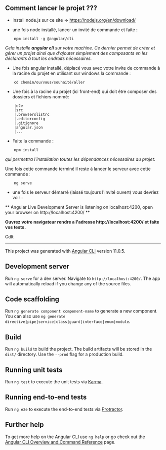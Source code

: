 ## Comment lancer le projet ???

* Install node.js sur ce site => https://nodejs.org/en/download/


* une fois node installé, lancer un invité de commande et faite :
```
    npm install -g @angular/cli
```
*Cela installe **angular cli** sur votre machine. 
Ce dernier permet de créer et gérer un projet ainsi que d'ajouter simplement des composants en les déclarants à tout les endroits nécessaires.*

* Une fois angular installé, déplacé vous avec votre invite de commande à la racine du projet en utilisant sur windows la commande :

```
    cd chemin/ou/vous/souhaité/aller
```
* Une fois à la racine du projet (ici front-end) qui doit être composer des dossiers et fichiers nommé: 

```
    |e2e  
    |src  
    |.browserslistrc  
    |.editorconfig  
    |.gitignore  
    |angular.json  
    |...  
```
* Faite la commande :

```
    npm install
```
*qui permettra l'installation toutes les dépendances nécessaires au projet:*

Une fois cette commande terminé il reste à lancer le serveur avec cette commande :

```
    ng serve
```

* une fois le serveur démarré (laissé toujours l'invité ouvert) vous devriez voir :

** Angular Live Development Server is listening on localhost:4200, open your browser on http://localhost:4200/ **

**Ouvrez votre navigateur rendre a l'adresse **http://localhost:4200/** et faite vos tests.**

Cdlt

---





This project was generated with [Angular CLI](https://github.com/angular/angular-cli) version 11.0.5.

## Development server

Run `ng serve` for a dev server. Navigate to `http://localhost:4200/`. The app will automatically reload if you change any of the source files.

## Code scaffolding

Run `ng generate component component-name` to generate a new component. You can also use `ng generate directive|pipe|service|class|guard|interface|enum|module`.

## Build

Run `ng build` to build the project. The build artifacts will be stored in the `dist/` directory. Use the `--prod` flag for a production build.

## Running unit tests

Run `ng test` to execute the unit tests via [Karma](https://karma-runner.github.io).

## Running end-to-end tests

Run `ng e2e` to execute the end-to-end tests via [Protractor](http://www.protractortest.org/).

## Further help

To get more help on the Angular CLI use `ng help` or go check out the [Angular CLI Overview and Command Reference](https://angular.io/cli) page.
